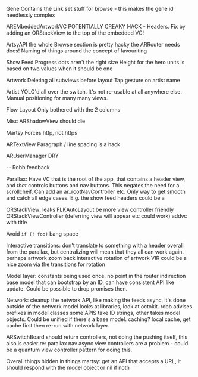 Gene
    Contains the Link set stuff for browse - this makes the gene id needlessly complex

AREMbeddedArtworkVC
    POTENTIALLY CREAKY HACK - Headers. Fix by adding an ORStackView to the top of the embedded VC!
    
ArtsyAPI
    the whole Browse section is pretty hacky
    the ARRouter needs docs!
  Naming of things around the concept of favouriting

Show Feed
    Progress dots aren't the right size
    Height for the hero units is based on two values when it should be one

Artwork 
    Deleting all subviews before layout
    Tap gesture on artist name
    
Artist
    YOLO'd all over the switch. It's not re-usable at all anywhere else.
    Manual positioning for many many views.

Flow Layout
    Only bothered with the 2 columns
    
Misc
    ARShadowView should die
    
Martsy
    Forces http, not https
    
ARTextView
    Paragraph / line spacing is a hack
    
ARUserManager
    DRY
    
    
-- Robb feedback

Parallax: 
    Have VC that is the root of the app, that contains a header view, and *that* controls buttons and nav buttons. This negates the need for a scrollcheif. Can add an ar_rootNavController etc. Only way to get smooth and catch all edge cases. E.g. the show feed headers could be a
    
ORStackView:
    leaks FLKAutoLayout
    be more view controller friendly
    ORStackViewController (deferring view will appear etc could work)
    addvc with title

Avoid `if (! foo)` bang space

Interactive transitions:
    don't translate to something with a header overall from the parallax, but centralizing will mean that they all can work again.
    perhaps artwork zoom back interactive
    rotation of artwork VIR could be a nice zoom via the transitions for rotation
    
Model layer:
    constants being used once. no point in the router indirection
    base model that can bootstrap by an ID, can have consistent API like update. Could be possible to drop promises then.

    
Network: 
    cleanup the network API, like making the feeds async, it's done outside of the network model
    looks at libraries, look at octokit.
    robb advises prefixes in model classes
    some APIS take ID strings, other takes model objects. Could be unified if there's a base model.
    caching? local cache, get cache first then re-run with network layer.

ARSwitchBoard
    should return controllers, not doing the pushing itself, this also is easier re: parallax nav
    async view controllers are a problem - could be a quantum view controller pattern for doing this.

Overall
    things hidden in things
    martsy: get an API that accepts a URL, it should respond with the model object or nil if noth 